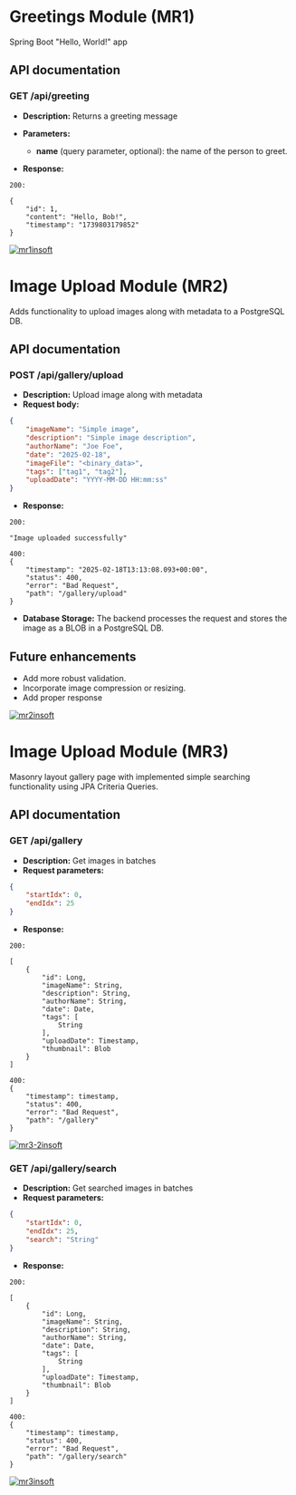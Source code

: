 # Greetings Module (MR1)

Spring Boot "Hello, World!" app

## API documentation

### GET /api/greeting

- **Description:**
  Returns a greeting message
- **Parameters:**

  - **name** (query parameter, optional): the name of the person to greet.
- **Response:**

```
200: 

{
	"id": 1,
	"content": "Hello, Bob!",
	"timestamp": "1739803179852"
}
```

<a href="https://ibb.co/bgny6NY1"><img src="https://i.ibb.co/d0y3fkXB/mr1insoft.png" alt="mr1insoft" border="0"></a>

# Image Upload Module (MR2)

Adds functionality to upload images along with metadata to a PostgreSQL DB.

## API documentation

### POST /api/gallery/upload

- **Description:**
Upload image along with metadata
- **Request body:**

```json
{
    "imageName": "Simple image",
    "description": "Simple image description",
    "authorName": "Joe Foe",
    "date": "2025-02-18",
    "imageFile": "<binary_data>",
    "tags": ["tag1", "tag2"],
    "uploadDate": "YYYY-MM-DD HH:mm:ss"
}
```
- **Response:**

```
200: 

"Image uploaded successfully"

400:
{
	"timestamp": "2025-02-18T13:13:08.093+00:00",
	"status": 400,
	"error": "Bad Request",
	"path": "/gallery/upload"
}
```

- **Database Storage:**
  The backend processes the request and stores the image as a BLOB in a PostgreSQL DB.

## Future enhancements

- Add more robust validation.
- Incorporate image compression or resizing.
- Add proper response

<a href="https://ibb.co/ghBP2NC"><img src="https://i.ibb.co/XMv3Q1T/mr2insoft.png" alt="mr2insoft" border="0"></a>

# Image Upload Module (MR3)

Masonry layout gallery page with implemented simple searching functionality using JPA Criteria Queries.

## API documentation

### GET /api/gallery

- **Description:**
  Get images in batches
- **Request parameters:**

```json
{
    "startIdx": 0,
    "endIdx": 25
}
```
- **Response:**

```
200: 

[
	{
		"id": Long,
		"imageName": String,
		"description": String,
		"authorName": String,
		"date": Date,
		"tags": [
			String
		],
		"uploadDate": Timestamp,
		"thumbnail": Blob
	}
]

400:
{
	"timestamp": timestamp,
	"status": 400,
	"error": "Bad Request",
	"path": "/gallery"
}
```
<a href="https://ibb.co/C3RNh8FK"><img src="https://i.ibb.co/gLkHz9CZ/mr3-2insoft.png" alt="mr3-2insoft" border="0"></a>

### GET /api/gallery/search

- **Description:**
  Get searched images in batches
- **Request parameters:**

```json
{
    "startIdx": 0,
    "endIdx": 25,
    "search": "String"
}
```
- **Response:**

```
200: 

[
	{
		"id": Long,
		"imageName": String,
		"description": String,
		"authorName": String,
		"date": Date,
		"tags": [
			String
		],
		"uploadDate": Timestamp,
		"thumbnail": Blob
	}
]

400:
{
	"timestamp": timestamp,
	"status": 400,
	"error": "Bad Request",
	"path": "/gallery/search"
}
```

<a href="https://ibb.co/ymr9Zk8Y"><img src="https://i.ibb.co/xKNkBgMf/mr3insoft.png" alt="mr3insoft" border="0"></a>